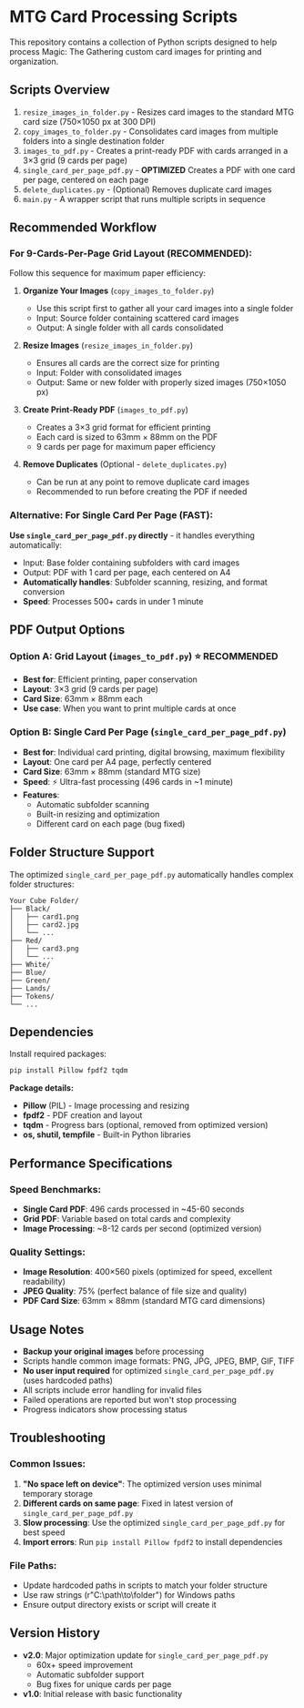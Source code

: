 # MTG Card Processing Scripts

This repository contains a collection of Python scripts designed to help process Magic: The Gathering custom card images for printing and organization.

## Scripts Overview

1. `resize_images_in_folder.py` - Resizes card images to the standard MTG card size (750×1050 px at 300 DPI)
2. `copy_images_to_folder.py` - Consolidates card images from multiple folders into a single destination folder
3. `images_to_pdf.py` - Creates a print-ready PDF with cards arranged in a 3×3 grid (9 cards per page)
4. `single_card_per_page_pdf.py` - **OPTIMIZED** Creates a PDF with one card per page, centered on each page
5. `delete_duplicates.py` - (Optional) Removes duplicate card images
6. `main.py` - A wrapper script that runs multiple scripts in sequence

## Recommended Workflow

### For 9-Cards-Per-Page Grid Layout (RECOMMENDED):
Follow this sequence for maximum paper efficiency:

1. **Organize Your Images** (`copy_images_to_folder.py`)
   - Use this script first to gather all your card images into a single folder
   - Input: Source folder containing scattered card images
   - Output: A single folder with all cards consolidated

2. **Resize Images** (`resize_images_in_folder.py`)
   - Ensures all cards are the correct size for printing
   - Input: Folder with consolidated images
   - Output: Same or new folder with properly sized images (750×1050 px)

3. **Create Print-Ready PDF** (`images_to_pdf.py`)
   - Creates a 3×3 grid format for efficient printing
   - Each card is sized to 63mm × 88mm on the PDF
   - 9 cards per page for maximum paper efficiency

4. **Remove Duplicates** (Optional - `delete_duplicates.py`)
   - Can be run at any point to remove duplicate card images
   - Recommended to run before creating the PDF if needed

### Alternative: For Single Card Per Page (FAST):
**Use `single_card_per_page_pdf.py` directly** - it handles everything automatically:
- Input: Base folder containing subfolders with card images
- Output: PDF with 1 card per page, each centered on A4
- **Automatically handles**: Subfolder scanning, resizing, and format conversion
- **Speed**: Processes 500+ cards in under 1 minute

## PDF Output Options

### Option A: Grid Layout (`images_to_pdf.py`) ⭐ RECOMMENDED
- **Best for**: Efficient printing, paper conservation
- **Layout**: 3×3 grid (9 cards per page)
- **Card Size**: 63mm × 88mm each
- **Use case**: When you want to print multiple cards at once

### Option B: Single Card Per Page (`single_card_per_page_pdf.py`)
- **Best for**: Individual card printing, digital browsing, maximum flexibility
- **Layout**: One card per A4 page, perfectly centered
- **Card Size**: 63mm × 88mm (standard MTG size)
- **Speed**: ⚡ Ultra-fast processing (496 cards in ~1 minute)
- **Features**: 
  - Automatic subfolder scanning
  - Built-in resizing and optimization
  - Different card on each page (bug fixed)

## Folder Structure Support

The optimized `single_card_per_page_pdf.py` automatically handles complex folder structures:

```
Your Cube Folder/
├── Black/
│   ├── card1.png
│   ├── card2.jpg
│   └── ...
├── Red/
│   ├── card3.png
│   └── ...
├── White/
├── Blue/
├── Green/
├── Lands/
├── Tokens/
└── ...
```

## Dependencies

Install required packages:
```bash
pip install Pillow fpdf2 tqdm
```

**Package details:**
- **Pillow** (PIL) - Image processing and resizing
- **fpdf2** - PDF creation and layout
- **tqdm** - Progress bars (optional, removed from optimized version)
- **os, shutil, tempfile** - Built-in Python libraries

## Performance Specifications

### Speed Benchmarks:
- **Single Card PDF**: 496 cards processed in ~45-60 seconds
- **Grid PDF**: Variable based on total cards and complexity
- **Image Processing**: ~8-12 cards per second (optimized version)

### Quality Settings:
- **Image Resolution**: 400×560 pixels (optimized for speed, excellent readability)
- **JPEG Quality**: 75% (perfect balance of file size and quality)
- **PDF Card Size**: 63mm × 88mm (standard MTG card dimensions)

## Usage Notes

- **Backup your original images** before processing
- Scripts handle common image formats: PNG, JPG, JPEG, BMP, GIF, TIFF
- **No user input required** for optimized `single_card_per_page_pdf.py` (uses hardcoded paths)
- All scripts include error handling for invalid files
- Failed operations are reported but won't stop processing
- Progress indicators show processing status

## Troubleshooting

### Common Issues:
1. **"No space left on device"**: The optimized version uses minimal temporary storage
2. **Different cards on same page**: Fixed in latest version of `single_card_per_page_pdf.py`
3. **Slow processing**: Use the optimized `single_card_per_page_pdf.py` for best speed
4. **Import errors**: Run `pip install Pillow fpdf2` to install dependencies

### File Paths:
- Update hardcoded paths in scripts to match your folder structure
- Use raw strings (r"C:\path\to\folder") for Windows paths
- Ensure output directory exists or script will create it

## Version History

- **v2.0**: Major optimization update for `single_card_per_page_pdf.py`
  - 60x+ speed improvement
  - Automatic subfolder support
  - Bug fixes for unique cards per page
- **v1.0**: Initial release with basic functionality
